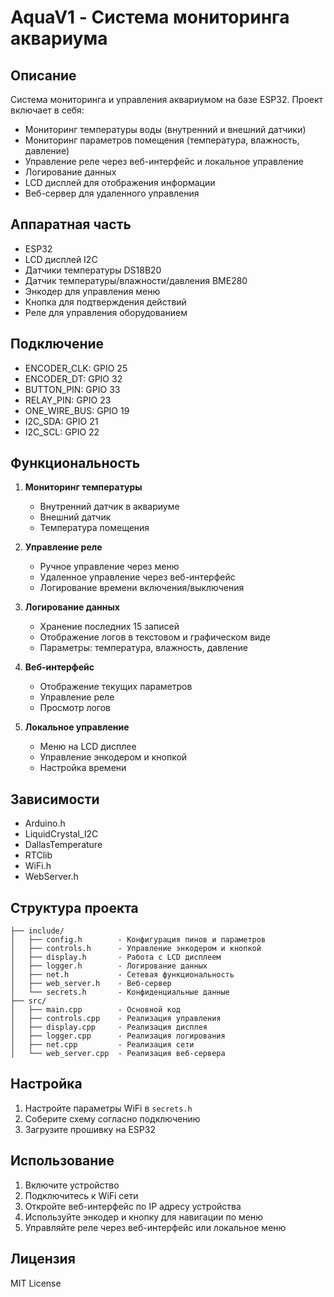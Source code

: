 # AquaV1 - Система мониторинга аквариума

## Описание
Система мониторинга и управления аквариумом на базе ESP32. Проект включает в себя:
- Мониторинг температуры воды (внутренний и внешний датчики)
- Мониторинг параметров помещения (температура, влажность, давление)
- Управление реле через веб-интерфейс и локальное управление
- Логирование данных
- LCD дисплей для отображения информации
- Веб-сервер для удаленного управления

## Аппаратная часть
- ESP32
- LCD дисплей I2C
- Датчики температуры DS18B20
- Датчик температуры/влажности/давления BME280
- Энкодер для управления меню
- Кнопка для подтверждения действий
- Реле для управления оборудованием

## Подключение
- ENCODER_CLK: GPIO 25
- ENCODER_DT: GPIO 32
- BUTTON_PIN: GPIO 33
- RELAY_PIN: GPIO 23
- ONE_WIRE_BUS: GPIO 19
- I2C_SDA: GPIO 21
- I2C_SCL: GPIO 22

## Функциональность
1. **Мониторинг температуры**
   - Внутренний датчик в аквариуме
   - Внешний датчик
   - Температура помещения

2. **Управление реле**
   - Ручное управление через меню
   - Удаленное управление через веб-интерфейс
   - Логирование времени включения/выключения

3. **Логирование данных**
   - Хранение последних 15 записей
   - Отображение логов в текстовом и графическом виде
   - Параметры: температура, влажность, давление

4. **Веб-интерфейс**
   - Отображение текущих параметров
   - Управление реле
   - Просмотр логов

5. **Локальное управление**
   - Меню на LCD дисплее
   - Управление энкодером и кнопкой
   - Настройка времени

## Зависимости
- Arduino.h
- LiquidCrystal_I2C
- DallasTemperature
- RTClib
- WiFi.h
- WebServer.h

## Структура проекта
```
├── include/
│   ├── config.h        - Конфигурация пинов и параметров
│   ├── controls.h      - Управление энкодером и кнопкой
│   ├── display.h       - Работа с LCD дисплеем
│   ├── logger.h        - Логирование данных
│   ├── net.h           - Сетевая функциональность
│   ├── web_server.h    - Веб-сервер
│   └── secrets.h       - Конфиденциальные данные
├── src/
│   ├── main.cpp        - Основной код
│   ├── controls.cpp    - Реализация управления
│   ├── display.cpp     - Реализация дисплея
│   ├── logger.cpp      - Реализация логирования
│   ├── net.cpp         - Реализация сети
│   └── web_server.cpp  - Реализация веб-сервера
```

## Настройка
1. Настройте параметры WiFi в `secrets.h`
2. Соберите схему согласно подключению
3. Загрузите прошивку на ESP32

## Использование
1. Включите устройство
2. Подключитесь к WiFi сети
3. Откройте веб-интерфейс по IP адресу устройства
4. Используйте энкодер и кнопку для навигации по меню
5. Управляйте реле через веб-интерфейс или локальное меню

## Лицензия
MIT License 